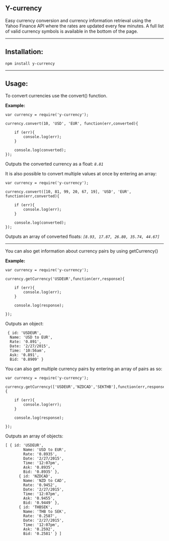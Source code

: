 **Y-currency**
--------------

Easy currency conversion and currency information retrieval using the Yahoo Finance API where the rates are updated every few minutes. A full list of valid currency symbols is available in the bottom of the page. 


----------

**Installation:**
-----------------

    npm install y-currency
    


----------

**Usage:**
---------

To convert currencies use the convert() function.

**Example:**

    var currency = require('y-currency');
    
    currency.convert(10, 'USD', 'EUR', function(err,converted){
        
        if (err){
            console.log(err);
        }
    
        console.log(converted);
    });

Outputs the converted currency as a float: *`8.81`*

It is also possible to convert multiple values at once by entering an array:

    var currency = require('y-currency');
    
    currency.convert([10, 81, 99, 20, 67, 19], 'USD', 'EUR', function(err,converted){
        
        if (err){
            console.log(err);
        }
    
        console.log(converted);
    });

Outputs an array of converted floats: *`[8.93, 17.87, 26.80, 35.74, 44.67]`*


----------


You can also get information about currency pairs by using getCurrency()

**Example:**

    var currency = require('y-currency');
    
    currency.getCurrency('USDEUR',function(err,response){
    
        if (err){
            console.log(err);
        }
    
        console.log(response);
    
    });

Outputs an object: 

     { id: 'USDEUR',
      Name: 'USD to EUR',
      Rate: '0.891',
      Date: '2/27/2015',
      Time: '10:56am',
      Ask: '0.891',
      Bid: '0.8909' }

You can also get multiple currency pairs by entering an array of pairs as so: 

    var currency = require('y-currency');
    
    currency.getCurrency(['USDEUR','NZDCAD','SEKTHB'],function(err,response){
    
        if (err){
            console.log(err);
        }
    
        console.log(response);
    
    });

Outputs an array of objects:

    [ { id: 'USDEUR',
            Name: 'USD to EUR',
            Rate: '0.8935',
            Date: '2/27/2015',
            Time: '12:07pm',
            Ask: '0.8935',
            Bid: '0.8935' },
          { id: 'NZDCAD',
            Name: 'NZD to CAD',
            Rate: '0.9452',
            Date: '2/27/2015',
            Time: '12:07pm',
            Ask: '0.9455',
            Bid: '0.9449' },
          { id: 'THBSEK',
            Name: 'THB to SEK',
            Rate: '0.2587',
            Date: '2/27/2015',
            Time: '12:07pm',
            Ask: '0.2592',
            Bid: '0.2581' } ]